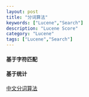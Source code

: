 ```yaml
---
layout: post
title: "分词算法"
keywords: ["Lucene","Search"]
description: "Lucene Score"
category: "Lucene"
tags: ["Lucene","Search"]
---
```

#### 基于字符匹配

#### 基于统计

[中文分词算法](http://weibo.com/5237680636/Egr8QyNH5?refer_flag=1001030103_&type=comment#_rnd1479265449795)
